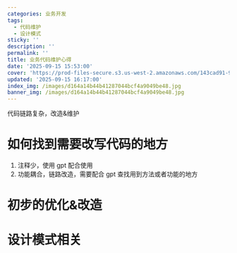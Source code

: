 ```yaml
---
categories: 业务开发
tags:
  - 代码维护
  - 设计模式
sticky: ''
description: ''
permalink: ''
title: 业务代码维护心得
date: '2025-09-15 15:53:00'
cover: 'https://prod-files-secure.s3.us-west-2.amazonaws.com/143cad91-961b-48b0-82dc-78fbb6eb5abe/9ec24cc6-bb37-4769-af13-e0541baa63f1/wallhaven-218wwx.jpg?X-Amz-Algorithm=AWS4-HMAC-SHA256&X-Amz-Content-Sha256=UNSIGNED-PAYLOAD&X-Amz-Credential=ASIAZI2LB466XQJENITT%2F20250918%2Fus-west-2%2Fs3%2Faws4_request&X-Amz-Date=20250918T110037Z&X-Amz-Expires=3600&X-Amz-Security-Token=IQoJb3JpZ2luX2VjED4aCXVzLXdlc3QtMiJIMEYCIQDEWsSGAwt0VhuI6RwzGzRRvWJwmPxJCzNsz5opdn3lTwIhAP0yHzWQbFhqTtEtvyMKXLi2g0wrHwmCg2Z0IKVzOTqPKogECLf%2F%2F%2F%2F%2F%2F%2F%2F%2F%2FwEQABoMNjM3NDIzMTgzODA1IgzZsUensOEp%2B9BCZL0q3AP%2F91abowWy88GGQNKXI3T7ywHeIjCfEYIHYeIH92B7ynXzC4aILntZWvyQNc9K4G7q6XcWy1cfDE43MXclxIrF6ja0rkUOtim5esqzVjaYyvT5YL6tNKXS%2B8tjiewyfP8F9iKgsjjSZ7mAfWNjmzZQRMZWG2FlD3YtiiWe4O7%2F1mUUC1kDj%2FoR1mcqiWzUXEmaMCGWHR79N0pEA12Emp0Pmkd3q4qeNTcyaQ7OVjVinVq2e4Brsaef7GOYXI2tkPqxIOyKvFnVPf45r%2FDETon9QXAZi8z6OlomF2BHRwOHyzQDs1avxJsg74BdrC4AFoz5nQwyuHql1k0mkHUYqEwQJeUoxEQlhmHdhKZzY3y7ABbl1PGKDj6NR40aoVg4pH0w6o4nEIf6M2R%2FSBCY8zj%2FMsIA0UqD2zOg91CwDUgqUcGG0BqsrdyBD5q9gnlTVUX4Qr7X0fRdqtEooygvJgXvQpT0aZf8jeSsR6MYkOKFwun6Y176kFk3yX%2FF58X0XckFKLus6e1AUdt0U%2BTShuYEKhtjI2JFTB%2B00nZWdz2%2BpJhDGL8gPu8YTK7uVsxFWmzjGEgYGHxPFdzGIAKMFsGhU5tjeniewOOsv0fkKydqNfEDWK0sexTIvFNRMzCgua7GBjqkAbeq0ErZyU32Pqo50uvoAWdXKE9t0XyJTO4Pezyr7frfgLGEYlUfITbb%2FOujgWZ2W7kA3zMGGkW1Yd5Yo8%2Fjx66jXJHUZWyV%2FWkiEsrDy%2BQdWXWGirlGFZFNS48JXKD0mydy1iMRtjG%2FsEtLi1GCFt%2BUXEcdPHvmoeH4hf6ZSMXhh9bg7wkqW4ZD53NdOMQEEDWmkezyC3ine0N7Ii8cj3N%2FYIr%2F&X-Amz-Signature=dbfa511bc9cc0890a1c55191c867e21ab3cf8ad7b80147d3be9e6209ed574bda&X-Amz-SignedHeaders=host&x-amz-checksum-mode=ENABLED&x-id=GetObject'
updated: '2025-09-15 16:17:00'
index_img: /images/d164a14b44b41287044bcf4a9049be48.jpg
banner_img: /images/d164a14b44b41287044bcf4a9049be48.jpg
---
```


代码链路复杂，改造&维护


# 如何找到需要改写代码的地方

1. 注释少，使用 gpt 配合使用
2. 功能耦合，链路改造，需要配合 gpt 查找用到方法或者功能的地方

# 初步的优化&改造


# 设计模式相关

